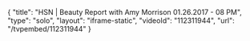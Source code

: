 {
    "title": "HSN | Beauty Report with Amy Morrison 01.26.2017 - 08 PM",
    "type": "solo",
    "layout": "iframe-static",
    "videoId": "112311944",
    "url": "\/tvpembed\/112311944"
}